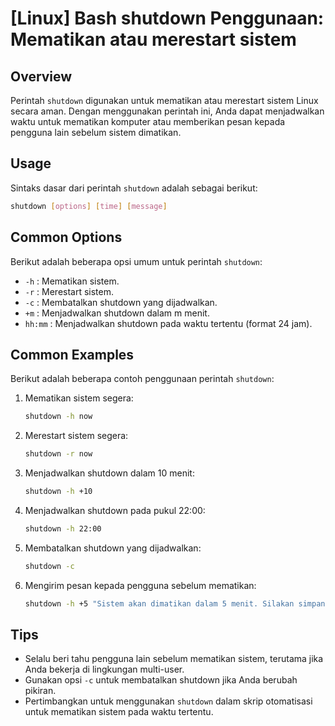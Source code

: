 # [Linux] Bash shutdown Penggunaan: Mematikan atau merestart sistem

## Overview
Perintah `shutdown` digunakan untuk mematikan atau merestart sistem Linux secara aman. Dengan menggunakan perintah ini, Anda dapat menjadwalkan waktu untuk mematikan komputer atau memberikan pesan kepada pengguna lain sebelum sistem dimatikan.

## Usage
Sintaks dasar dari perintah `shutdown` adalah sebagai berikut:

```bash
shutdown [options] [time] [message]
```

## Common Options
Berikut adalah beberapa opsi umum untuk perintah `shutdown`:

- `-h` : Mematikan sistem.
- `-r` : Merestart sistem.
- `-c` : Membatalkan shutdown yang dijadwalkan.
- `+m` : Menjadwalkan shutdown dalam m menit.
- `hh:mm` : Menjadwalkan shutdown pada waktu tertentu (format 24 jam).

## Common Examples
Berikut adalah beberapa contoh penggunaan perintah `shutdown`:

1. Mematikan sistem segera:
   ```bash
   shutdown -h now
   ```

2. Merestart sistem segera:
   ```bash
   shutdown -r now
   ```

3. Menjadwalkan shutdown dalam 10 menit:
   ```bash
   shutdown -h +10
   ```

4. Menjadwalkan shutdown pada pukul 22:00:
   ```bash
   shutdown -h 22:00
   ```

5. Membatalkan shutdown yang dijadwalkan:
   ```bash
   shutdown -c
   ```

6. Mengirim pesan kepada pengguna sebelum mematikan:
   ```bash
   shutdown -h +5 "Sistem akan dimatikan dalam 5 menit. Silakan simpan pekerjaan Anda."
   ```

## Tips
- Selalu beri tahu pengguna lain sebelum mematikan sistem, terutama jika Anda bekerja di lingkungan multi-user.
- Gunakan opsi `-c` untuk membatalkan shutdown jika Anda berubah pikiran.
- Pertimbangkan untuk menggunakan `shutdown` dalam skrip otomatisasi untuk mematikan sistem pada waktu tertentu.